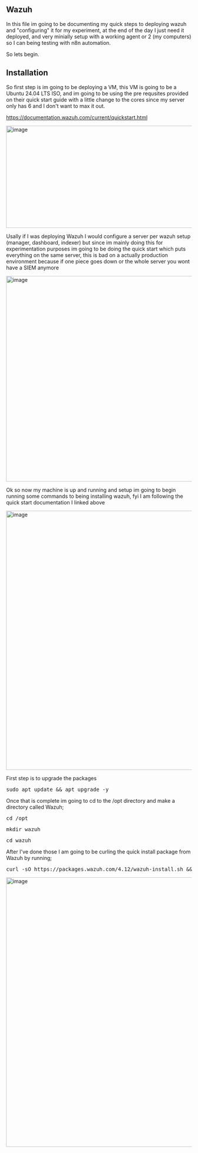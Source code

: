 ## Wazuh

In this file im going to be documenting my quick steps to deploying wazuh and "configuring" it for my experiment, 
at the end of the day I just need it deployed, and very minially setup with a working agent or 2 (my computers) so I can being testing with n8n automation.

So lets begin.

## Installation

So first step is im going to be deploying a VM, this VM is going to be a Ubuntu 24.04 LTS ISO, and im going to be using the pre requsites provided on their quick start guide
with a little change to the cores since my server only has 6 and I don't want to max it out.

https://documentation.wazuh.com/current/quickstart.html

<img width="537" height="277" alt="image" src="https://github.com/user-attachments/assets/d5864351-26e9-45c7-8591-2e528fac3668" />

Usally if I was deploying Wazuh I would configure a server per wazuh setup (manager, dashboard, indexer) but since im mainly doing this for experimentation purposes
im going to be doing the quick start which puts everything on the same server, this is bad on a actually production environment because if one piece goes down or the whole server
you wont have a SIEM anymore


<img width="736" height="557" alt="image" src="https://github.com/user-attachments/assets/cc2e8c15-3c83-4900-8272-d7ad89a3292d" />

Ok so now my machine is up and running and setup im going to begin running some commands to being installing wazuh, fyi I am following the quick start documentation I linked above

<img width="793" height="702" alt="image" src="https://github.com/user-attachments/assets/37fb2715-7f9e-43e3-b875-d576353349b5" />

First step is to upgrade the packages
<pre>sudo apt update && apt upgrade -y</pre>

Once that is complete im going to cd to the /opt directory and make a directory called Wazuh;

<pre>cd /opt</pre>
<pre>mkdir wazuh</pre>
<pre>cd wazuh</pre>

After I've done those I am going to be curling the quick install package from Wazuh by running;
<pre>curl -sO https://packages.wazuh.com/4.12/wazuh-install.sh && sudo bash ./wazuh-install.sh -a</pre>

<img width="947" height="730" alt="image" src="https://github.com/user-attachments/assets/33a5cf93-92b1-4c60-a126-a7d4aad62310" />

